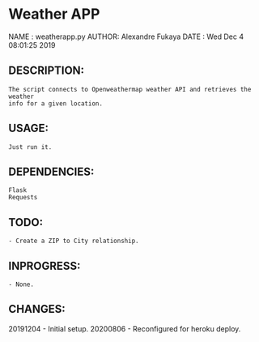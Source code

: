 # Weather APP
NAME  : weatherapp.py
AUTHOR: Alexandre Fukaya
DATE  : Wed Dec  4 08:01:25 2019

## DESCRIPTION:
    The script connects to Openweathermap weather API and retrieves the weather
    info for a given location.

## USAGE:
    Just run it.

## DEPENDENCIES:
    Flask
    Requests

## TODO:
    - Create a ZIP to City relationship.

## INPROGRESS:
    - None.

## CHANGES:
   20191204 - Initial setup.
   20200806 - Reconfigured for heroku deploy.
